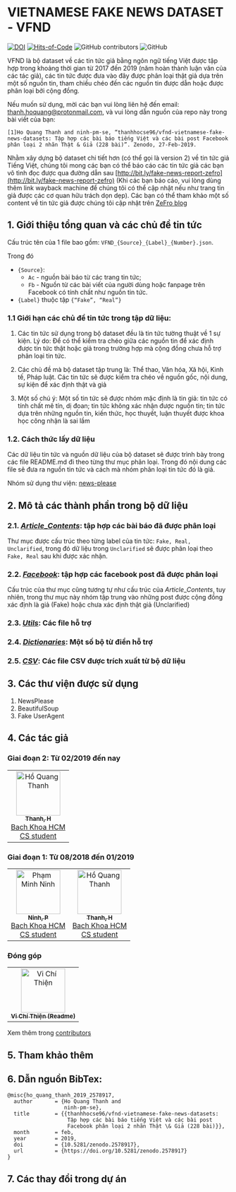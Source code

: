 # VIETNAMESE FAKE NEWS DATASET - VFND

[![DOI](https://zenodo.org/badge/134866350.svg)](https://zenodo.org/badge/latestdoi/134866350) [![Hits-of-Code](https://hitsofcode.com/github/thanhhocse96/vfnd-vietnamese-fake-news-datasets)](https://hitsofcode.com/view/github/thanhhocse96/vfnd-vietnamese-fake-news-datasets) ![GitHub contributors](https://img.shields.io/github/contributors/thanhhocse96/vfnd-vietnamese-fake-news-datasets.svg) ![GitHub](https://img.shields.io/github/license/thanhhocse96/vfnd-vietnamese-fake-news-datasets.svg)

VFND là bộ dataset về các tin tức giả bằng ngôn ngữ tiếng Việt được tập hợp trong khoảng thời gian từ 2017 đến 2019 (năm hoàn thành luận văn của các tác giả), các tin tức được đưa vào đây được phân loại thật giả dựa trên một số nguồn tin, tham chiếu chéo đến các nguồn tin được dẫn hoặc được phân loại bởi cộng đồng.

Nếu muốn sử dụng, mời các bạn vui lòng liên hệ đến email: thanh.hoquang@protonmail.com, và vui lòng dẫn nguồn của repo này trong bài viết của bạn:

`[1]Ho Quang Thanh and ninh-pm-se, “thanhhocse96/vfnd-vietnamese-fake-news-datasets: Tập hợp các bài báo tiếng Việt và các bài post Facebook phân loại 2 nhãn Thật & Giả (228 bài)”. Zenodo, 27-Feb-2019.`

Nhằm xây dựng bộ dataset chi tiết hơn (có thể gọi là version 2) về tin tức giả Tiếng Việt, chúng tôi mong các bạn có thể báo cáo các tin tức giả các bạn vô tình đọc được qua đường dẫn sau [http://bit.ly/fake-news-report-zefro](http://bit.ly/fake-news-report-zefro) (Khi các bạn báo cáo, vui lòng dùng thêm link wayback machine để chúng tôi có thể cập nhật nếu như trang tin giả được các cơ quan hữu trách dọn dẹp). Các bạn có thể tham khảo một số content về tin tức giả được chúng tôi cập nhật trên [ZeFro blog](https://zefro.wordpress.com/portfolio/fake-news-detection-nhan-dang-tin-tuc-gia/)

## 1. Giới thiệu tổng quan và các chủ đề tin tức

Cấu trúc tên của 1 file bao gồm: `VFND_{Source}_{Label}_{Number}.json`.

Trong đó

- `{Source}`:
  - `Ac` - nguồn bài báo từ các trang tin tức;
  - `Fb` - Nguồn từ các bài viết của người dùng hoặc fanpage trên Facebook có tính chất như nguồn tin tức.
- `{Label}` thuộc tập `{“Fake”, “Real”}`

### 1.1 Giới hạn các chủ đề tin tức trong tập dữ liệu:

1. Các tin tức sử dụng trong bộ dataset đều là tin tức tường thuật về 1 sự kiện. Lý do: Để có thể kiểm tra chéo giữa các nguồn tin để xác định được tin tức thật hoặc giả trong trường hợp mà cộng đồng chưa hỗ trợ phân loại tin tức.

2. Các chủ đề mà bộ dataset tập trung là: Thể thao, Văn hóa, Xã hội, Kinh tế, Pháp luật. Các tin tức sẽ được kiểm tra chéo về nguồn gốc, nội dung, sự kiện để xác định thật và giả

3. Một số chú ý: Một số tin tức sẽ được nhóm mặc định là tin giả: tin tức có tính chất mê tín, dị đoan; tin tức không xác nhận được nguồn tin; tin tức dựa trên những nguồn tin, kiến thức, học thuyết, luận thuyết được khoa học công nhận là sai lầm

### 1.2. Cách thức lấy dữ liệu

Các dữ liệu tin tức và nguồn dữ liệu của bộ dataset sẽ được trình bày trong các file README.md đi theo từng thư mục phân loại. Trong đó nội dung các file sẽ đưa ra nguồn tin tức và cách mà nhóm phân loại tin tức đó là giả.

Nhóm sử dụng thư viện: [news-please](https://github.com/fhamborg/news-please)

## 2. Mô tả các thành phần trong bộ dữ liệu

### 2.1. [_Article_\__Contents_](Article_Contents): tập hợp các bài báo đã được phân loại

Thư mục được cấu trúc theo từng label của tin tức: `Fake, Real, Unclarified`, trong đó dữ liệu trong `Unclarified` sẽ được phân loại theo `Fake, Real` sau khi được xác nhận.

### 2.2. [_Facebook_](Facebook): tập hợp các facebook post đã được phân loại

Cấu trúc của thư mục cũng tương tự như cấu trúc của _Article_\__Contents_, tuy nhiên, trong thư mục này nhóm tập trung vào những post được cộng đồng xác định là giả (Fake) hoặc chưa xác định thật giả (Unclarified)

### 2.3. [_Utils_](Utils): Các file hỗ trợ

### 2.4. [_Dictionaries_](Dictionaries): Một số bộ từ điển hỗ trợ

### 2.5. [_CSV_](CSV): Các file CSV được trích xuất từ bộ dữ liệu

## 3. Các thư viện được sử dụng

1. NewsPlease
2. BeautifulSoup
3. Fake UserAgent

## 4. Các tác giả

### Giai đoạn 2: Từ 02/2019 đến nay

<table>
  <tr>
    <td align="center"><a href="https://github.com/thanhhocse96"><img src="https://github.com/thanhhocse96.png" width="100px;" alt="Hồ Quang Thanh"/>
      <br />
      <sub>
        <b>Thanh, H</b>
      </sub>
      </a>
      <br />
      <a href="https://github.com/thanhhocse96">Bach Khoa HCM</a>
      <br />
      <a href="https://github.com/thanhhocse96">CS student</a>
    </td>
  </tr>
</table>

### Giai đoạn 1: Từ 08/2018 đến 01/2019

<table>
  <tr>
    <td align="center"><a href="https://www.facebook.com/minhninh.pham"><img src="https://github.com/ninh-pm-se.png" width="100px;" alt="Phạm Minh Ninh"/>
      <br />
      <sub>
        <b>Ninh, P</b>
      </sub>
      </a>
      <br />
      <a href="https://github.com/ninh-pm-se">Bach Khoa HCM</a>
      <br />
      <a href="https://github.com/ninh-pm-se">CS student</a>
    </td>
    <td align="center"><a href="https://github.com/thanhhocse96"><img src="https://github.com/thanhhocse96.png" width="100px;" alt="Hồ Quang Thanh"/>
      <br />
      <sub>
        <b>Thanh, H</b>
      </sub>
      </a>
      <br />
      <a href="https://github.com/thanhhocse96">Bach Khoa HCM</a>
      <br />
      <a href="https://github.com/thanhhocse96">CS student</a>
    </td>
  </tr>
</table>

### Đóng góp

<table>
  <tr>
    <td align="center"><a href="https://github.com/tvc12"><img src="https://github.com/tvc12.png" width="100px;" alt="Vi Chí Thiện"/>
      <br />
      <sub>
        <b>Vi Chí Thiện (Readme)</b>
      </sub>
      </a>
      <br />
    </td>
  </tr>
</table>

Xem thêm trong [contributors](https://github.com/thanhhocse96/vfnd-vietnamese-fake-news-datasets/graphs/contributors)

## 5. Tham khảo thêm

## 6. Dẫn nguồn BibTex:

```TeX
@misc{ho_quang_thanh_2019_2578917,
  author       = {Ho Quang Thanh and
                  ninh-pm-se},
  title        = {{thanhhocse96/vfnd-vietnamese-fake-news-datasets:
                   Tập hợp các bài báo tiếng Việt và các bài post
                   Facebook phân loại 2 nhãn Thật \& Giả (228 bài)}},
  month        = feb,
  year         = 2019,
  doi          = {10.5281/zenodo.2578917},
  url          = {https://doi.org/10.5281/zenodo.2578917}
}
```

## 7. Các thay đổi trong dự án
